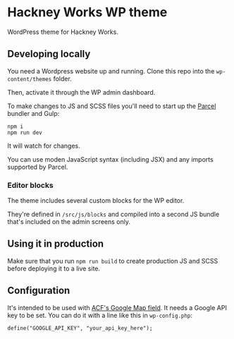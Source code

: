 # Hackney Works WP theme

WordPress theme for Hackney Works.

## Developing locally

You need a Wordpress website up and running. Clone this repo into the `wp-content/themes` folder.

Then, activate it through the WP admin dashboard.

To make changes to JS and SCSS files you'll need to start up the [Parcel](https://parceljs.org) bundler and Gulp:

```
npm i
npm run dev
```

It will watch for changes.

You can use moden JavaScript syntax (including JSX) and any imports supported by Parcel.

### Editor blocks

The theme includes several custom blocks for the WP editor.

They're defined in `/src/js/blocks` and compiled into a second JS bundle that's included on the admin screens only.

## Using it in production

Make sure that you run `npm run build` to create production JS and SCSS before deploying it to a live site.

## Configuration

It's intended to be used with [ACF's Google Map field](https://www.advancedcustomfields.com/resources/google-map/). It needs a Google API key to be set. You can do it with a line like this in `wp-config.php`:

```
define("GOOGLE_API_KEY", "your_api_key_here");
```

